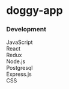 # doggy-app

### Development </br>
JavaScript  </br>
React </br>
Redux </br>
Node.js  </br>
Postgresql  </br>
Express.js  </br>
CSS 
